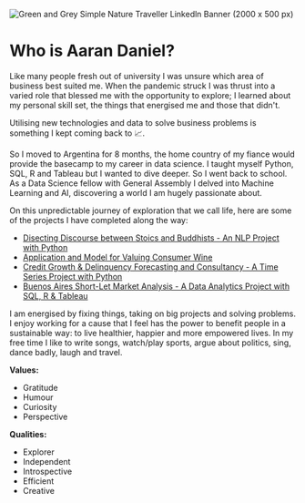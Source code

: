 
![Green and Grey Simple Nature Traveller Linkedln Banner (2000 x 500 px)](https://github.com/acdaniel864/acdaniel864/assets/62990137/d7f1eb06-6103-436b-b9c6-cca14761e7b3)

# Who is Aaran Daniel?

Like many people fresh out of university I was unsure which area of business best suited me. When the pandemic struck I was thrust into a varied role that blessed me with the opportunity to explore; I learned about my personal skill set, the things that energised me and those that didn't.

Utilising new technologies and data to solve business problems is something I kept coming back to 📈. 

So I moved to Argentina for 8 months, the home country of my fiance would provide the basecamp to my career in data science. I taught myself Python, SQL, R and Tableau but I wanted to dive deeper. So I went back to school. As a Data Science fellow with General Assembly I delved into Machine Learning and AI, discovering a world I am hugely passionate about. 

On this unpredictable journey of exploration that we call life, here are some of the projects I have completed along the way:

- [Disecting Discourse between Stoics and Buddhists - An NLP Project with Python](https://github.com/acdaniel864/nlp-reddit-classification)
- [Application and Model for Valuing Consumer Wine](https://github.com/acdaniel864/capstone)
- [Credit Growth & Delinquency Forecasting and Consultancy - A Time Series Project with Python](https://github.com/acdaniel864/time-series-credit-forecasting)
- [Buenos Aires Short-Let Market Analysis - A Data Analytics Project with SQL, R & Tableau](https://medium.com/@aarandaniel/airbnbs-in-buenos-aires-f40274f219fb)


I am energised by fixing things, taking on big projects and solving problems. I enjoy working for a cause that I feel has the power to benefit people in a sustainable way: to live healthier, happier and more empowered lives. In my free time I like to write songs, watch/play sports, argue about politics, sing, dance badly, laugh and travel. 

**Values:**
- Gratitude 
- Humour 
- Curiosity 
- Perspective

**Qualities:**
- Explorer
- Independent
- Introspective
- Efficient
- Creative

